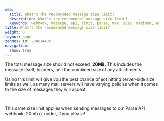 ```yaml
---
seo:
  title: What's the recomended message size limit? 
  description: What's the recomended message size limit? 
  keywords: webhook, message, api, limit, parse, max, size, maximum, attachment, file, 20mb, large, too, big
title: What's the recomended message size limit? 
weight: 0
layout: page
zendesk_id: 204034406
navigation:
  show: true
---
```


The total message size should not exceed&nbsp; **20MB.** This includes the message itself, headers, and the combined size of any attachments.&nbsp;

Using this limit will give you the best chance of not hitting server-side size limits as well, as many mail servers will have varying policies when it comes to the size of messages they will accept.&nbsp;

&nbsp;

This same size limit applies when sending messages to our Parse API webhook, 20mb or under, if you please!

&nbsp;

&nbsp;

